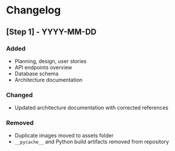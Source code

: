 # Changelog

## [Step 1] - YYYY-MM-DD
### Added
- Planning, design, user stories
- API endpoints overview
- Database schema
- Architecture documentation

### Changed
- Updated architecture documentation with corrected references

### Removed
- Duplicate images moved to assets folder
- `__pycache__` and Python build artifacts removed from repository